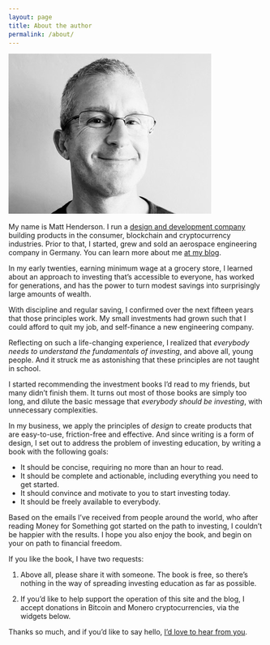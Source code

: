 ```yaml
---
layout: page
title: About the author
permalink: /about/
---
```


![](/assets/img/matt-black-and-white.jpg)

My name is Matt Henderson. I run a [design and development company](http://makaluinc.com) building products in the consumer, blockchain and cryptocurrency industries. Prior to that, I started, grew and sold an aerospace engineering company in Germany. You can learn more about me [at my blog](http://www.dafacto.com).

In my early twenties, earning minimum wage at a grocery store, I learned about an approach to investing that’s accessible to everyone, has worked for generations, and has the power to turn modest savings into surprisingly large amounts of wealth.

With discipline and regular saving, I confirmed over the next fifteen years that those principles work. My small investments had grown such that I could afford to quit my job, and self-finance a new engineering company.

Reflecting on such a life-changing experience, I realized that *everybody needs to understand the fundamentals of investing*, and above all, young people. And it struck me as astonishing that these principles are not taught in school.

I started recommending the investment books I’d read to my friends, but many didn’t finish them. It turns out most of those books are simply too long, and dilute the basic message that *everybody should be investing*, with unnecessary complexities.

In my business, we apply the principles of *design* to create products that are easy-to-use, friction-free and effective. And since writing is a form of design, I set out to address the problem of investing education, by writing a book with the following goals:

- It should be concise, requiring no more than an hour to read. 
- It should be complete and actionable, including everything you need to get started. 
- It should convince and motivate to you to start investing today. 
- It should be freely available to everybody.

Based on the emails I’ve received from people around the world, who after reading Money for Something got started on the path to investing, I couldn’t be happier with the results. I hope you also enjoy the book, and begin on your on path to financial freedom.

If you like the book, I have two requests:

1. Above all, please share it with someone. The book is free, so there’s nothing in the way of spreading investing education as far as possible.

2. If you’d like to help support the operation of this site and the blog, I accept donations in Bitcoin and Monero cryptocurrencies, via the widgets below.

Thanks so much, and if you’d like to say hello, [I’d love to hear from you](/contact/).

<div id="cd571"></div>
<script>
  !function(c){var t=document.createElement("script");t.type="text/javascript",t.async=!0,t.onload=c,t.src="//lab.subinsb.com/projects/francium/cryptodonate/widget.js";var e=document.getElementsByTagName("script")[0];e.parentNode.insertBefore(t,e)}(function(){
    Fr.loadCD("cd571", {
      coin: "bitcoin",
      address: "3LyymFbU9zqSVWxMRB1tDcj5BuT4k7P7hr",
      buttonClass: "dark",
      dialogClass: "dark",
    });
  });
</script>

<div id="cd587"></div>
<script>
  !function(c){var t=document.createElement("script");t.type="text/javascript",t.async=!0,t.onload=c,t.src="//lab.subinsb.com/projects/francium/cryptodonate/widget.js";var e=document.getElementsByTagName("script")[0];e.parentNode.insertBefore(t,e)}(function(){
    Fr.loadCD("cd587", {
      coin: "monero",
      address: "4AfZrQ1kvq6dP5Gm1jFRHRHALGmCMR6nAP4KK5mgHt4VfbAY1XzS1jyYiBASTabNGiXXEf8mBMtZq9qQ6VrTJcJYVt1LzoD",
      buttonClass: "dark",
      dialogClass: "dark",
    });
  });
</script>

